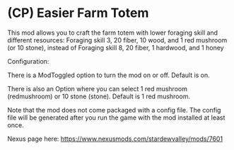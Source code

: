 # (CP) Easier Farm Totem
This mod allows you to craft the farm totem with lower foraging skill and different resources:
Foraging skill 3, 20 fiber, 10 wood, and 1 red mushroom (or 10 stone), instead of Foraging skill 8, 20 fiber, 1 hardwood, and 1 honey

Configuration:

There is a ModToggled option to turn the mod on or off. Default is on.

There is also an Option where you can select 1 red mushroom (redmushroom) or 10 stone (stone). Default is 1 red mushroom.

Note that the mod does not come packaged with a config file. The config file will be generated after you run the game with the mod installed at least once. 

Nexus page here: https://www.nexusmods.com/stardewvalley/mods/7601
